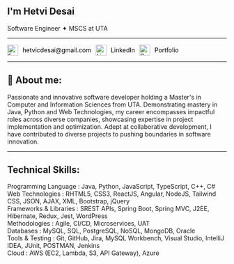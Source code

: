 ## I'm Hetvi Desai

<p align="left">
<Span> Software Engineer ✦ MSCS at UTA</Span>
</p>
 
---
 
<div style="display: flex; align-items: center; gap: 10px;">
<a href="mailto:hetvicdesai@gmail.com" style="text-decoration: none; color: black;">
<img src="https://img.icons8.com/fluency/48/000000/email-open.png" alt="Email" width="25px">
</a>
<a href="mailto:hetvicdesai@gmail.com" style="text-decoration: none; color: black;">
<span>hetvicdesai@gmail.com</span>
</a>
<a href="https://www.linkedin.com/in/hetvidesaii/" style="text-decoration: none; color: black;">
<img src="https://img.icons8.com/fluency/48/000000/linkedin.png" alt="LinkedIn" width="25px">
</a>
<a href="https://www.linkedin.com/in/hetvidesaii/" style="text-decoration: none; color: black;">
<span>LinkedIn</span>
</a>
<a href="https://hetvi-desai.netlify.app/" style="text-decoration: none; color: black;">
<img src="https://img.icons8.com/fluency/48/000000/portfolio.png" alt="Portfolio" width="25px">
</a>
<a href="https://hetvi-desai.netlify.app/" style="text-decoration: none; color: black;">
<span>Portfolio</span>
</a>
</div>
 
---
 
## 🚀 About me:
Passionate and innovative software developer holding a Master's in Computer and Information Sciences from UTA. Demonstrating mastery in Java, Python and Web Technologies, my career encompasses impactful roles across diverse companies, showcasing expertise in project implementation and optimization. Adept at collaborative development, I have contributed to diverse projects to pushing boundaries in software innovation. 

---

## Technical Skills:
Programming Language   : Java, Python, JavaScript, TypeScript, C++, C# <br>
Web Technologies       : RHTML5, CSS3, ReactJS, Angular, NodeJS, Tailwind CSS, JSON, AJAX, XML, Bootstrap, jQuery <br>
Frameworks & Libraries : SREST APIs, Spring Boot, Spring MVC, J2EE, Hibernate, Redux, Jest, WordPress <br>
Methodologies          : Agile, CI/CD, Microservices, UAT <br>
Databases              : MySQL, SQL, PostgreSQL, NoSQL, MongoDB, Oracle <br>
Tools & Testing        : Git, GitHub, Jira, MySQL Workbench, Visual Studio, IntelliJ IDEA, JUnit, POSTMAN, Jenkins <br>
Cloud                  : AWS (EC2, Lambda, S3, API Gateway), Azure
